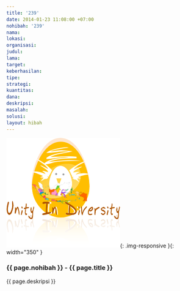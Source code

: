 ```yaml
---
title: '239'
date: 2014-01-23 11:08:00 +07:00
nohibah: '239'
nama:
lokasi:
organisasi:
judul:
lama:
target:
keberhasilan:
tipe:
strategi:
kuantitas:
dana:
deskripsi:
masalah:
solusi:
layout: hibah
---
```


![239](/static/img/hibahcms/239.png){: .img-responsive }{: width="350" }

### {{ page.nohibah }} - {{ page.title }}

{{ page.deskripsi }}
